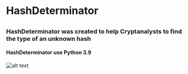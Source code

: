 # HashDeterminator
##
### HashDeterminator was created to help Cryptanalysts to find the type of an unknown hash   
#### HashDeterminator use Python 3.9
![alt text](https://cdn.discordapp.com/attachments/662670865598644286/1014074795127746560/hashdeterminer.png "HashDeterminator")

